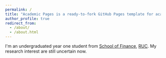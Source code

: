 ```yaml
---
permalink: /
title: "Academic Pages is a ready-to-fork GitHub Pages template for academic personal websites"
author_profile: true
redirect_from: 
  - /about/
  - /about.html
---
```


I'm an undergraduated year one student from [School of Finance](http://sf.ruc.edu.cn/), [RUC](https://www.ruc.edu.cn/). My research interest are still uncertain now.
